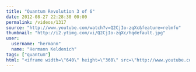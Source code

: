 ```yaml
---
title: "Quantum Revolution 3 of 6"
date: 2012-08-27 22:28:30 00:00
permalink: /videos/1317
source: "http://www.youtube.com/watch?v=Q2CjIo-zqXc&feature=relmfu"
thumbnail: "http://i2.ytimg.com/vi/Q2CjIo-zqXc/hqdefault.jpg"
user:
  username: "hermann"
  name: "Hermann Keldenich"
tags: ["quantum"]
html: "<iframe width=\"640\" height=\"360\" src=\"http://www.youtube.com/embed/Q2CjIo-zqXc?wmode=transparent&fs=1&feature=oembed\" frameborder=\"0\" allowfullscreen></iframe>"
---
```


